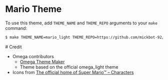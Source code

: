 # Mario Theme

To use this theme, add `THEME_NAME` and `THEME_REPO` arguments to your `make` command:
```bash
$ make THEME_NAME=mario_light THEME_REPO=https://github.com/mickbot-92/Mario-Theme
```


# Credit

* Omega contributors
  * [Omega Theme Maker](https://tiplanet.org/forum/viewtopic.php?t=25582)
  * Theme based on the official omega_light theme
* Icons from [The official home of Super Mario™ – Characters](https://mario.nintendo.com/characters/)
